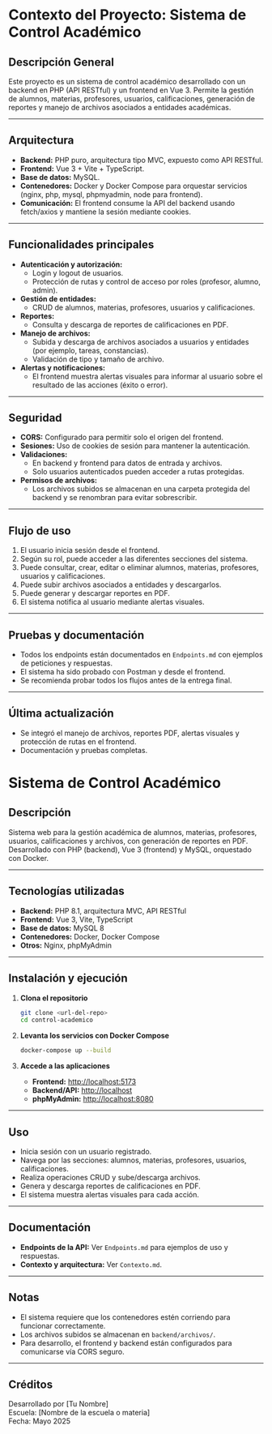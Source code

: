 # Contexto del Proyecto: Sistema de Control Académico

## Descripción General

Este proyecto es un sistema de control académico desarrollado con un backend en PHP (API RESTful) y un frontend en Vue 3. Permite la gestión de alumnos, materias, profesores, usuarios, calificaciones, generación de reportes y manejo de archivos asociados a entidades académicas.

---

## Arquitectura

- **Backend:** PHP puro, arquitectura tipo MVC, expuesto como API RESTful.
- **Frontend:** Vue 3 + Vite + TypeScript.
- **Base de datos:** MySQL.
- **Contenedores:** Docker y Docker Compose para orquestar servicios (nginx, php, mysql, phpmyadmin, node para frontend).
- **Comunicación:** El frontend consume la API del backend usando fetch/axios y mantiene la sesión mediante cookies.

---

## Funcionalidades principales

- **Autenticación y autorización:**  
  - Login y logout de usuarios.
  - Protección de rutas y control de acceso por roles (profesor, alumno, admin).
- **Gestión de entidades:**  
  - CRUD de alumnos, materias, profesores, usuarios y calificaciones.
- **Reportes:**  
  - Consulta y descarga de reportes de calificaciones en PDF.
- **Manejo de archivos:**  
  - Subida y descarga de archivos asociados a usuarios y entidades (por ejemplo, tareas, constancias).
  - Validación de tipo y tamaño de archivo.
- **Alertas y notificaciones:**  
  - El frontend muestra alertas visuales para informar al usuario sobre el resultado de las acciones (éxito o error).

---

## Seguridad

- **CORS:** Configurado para permitir solo el origen del frontend.
- **Sesiones:** Uso de cookies de sesión para mantener la autenticación.
- **Validaciones:**  
  - En backend y frontend para datos de entrada y archivos.
  - Solo usuarios autenticados pueden acceder a rutas protegidas.
- **Permisos de archivos:**  
  - Los archivos subidos se almacenan en una carpeta protegida del backend y se renombran para evitar sobrescribir.

---

## Flujo de uso

1. El usuario inicia sesión desde el frontend.
2. Según su rol, puede acceder a las diferentes secciones del sistema.
3. Puede consultar, crear, editar o eliminar alumnos, materias, profesores, usuarios y calificaciones.
4. Puede subir archivos asociados a entidades y descargarlos.
5. Puede generar y descargar reportes en PDF.
6. El sistema notifica al usuario mediante alertas visuales.

---

## Pruebas y documentación

- Todos los endpoints están documentados en `Endpoints.md` con ejemplos de peticiones y respuestas.
- El sistema ha sido probado con Postman y desde el frontend.
- Se recomienda probar todos los flujos antes de la entrega final.

---

## Última actualización

- Se integró el manejo de archivos, reportes PDF, alertas visuales y protección de rutas en el frontend.
- Documentación y pruebas completas.

# Sistema de Control Académico

## Descripción

Sistema web para la gestión académica de alumnos, materias, profesores, usuarios, calificaciones y archivos, con generación de reportes en PDF.  
Desarrollado con PHP (backend), Vue 3 (frontend) y MySQL, orquestado con Docker.

---

## Tecnologías utilizadas

- **Backend:** PHP 8.1, arquitectura MVC, API RESTful
- **Frontend:** Vue 3, Vite, TypeScript
- **Base de datos:** MySQL 8
- **Contenedores:** Docker, Docker Compose
- **Otros:** Nginx, phpMyAdmin

---

## Instalación y ejecución

1. **Clona el repositorio**
   ```sh
   git clone <url-del-repo>
   cd control-academico
   ```

2. **Levanta los servicios con Docker Compose**
   ```sh
   docker-compose up --build
   ```

3. **Accede a las aplicaciones**
   - **Frontend:** [http://localhost:5173](http://localhost:5173)
   - **Backend/API:** [http://localhost](http://localhost)
   - **phpMyAdmin:** [http://localhost:8080](http://localhost:8080)

---

## Uso

- Inicia sesión con un usuario registrado.
- Navega por las secciones: alumnos, materias, profesores, usuarios, calificaciones.
- Realiza operaciones CRUD y sube/descarga archivos.
- Genera y descarga reportes de calificaciones en PDF.
- El sistema muestra alertas visuales para cada acción.

---

## Documentación

- **Endpoints de la API:** Ver `Endpoints.md` para ejemplos de uso y respuestas.
- **Contexto y arquitectura:** Ver `Contexto.md`.

---

## Notas

- El sistema requiere que los contenedores estén corriendo para funcionar correctamente.
- Los archivos subidos se almacenan en `backend/archivos/`.
- Para desarrollo, el frontend y backend están configurados para comunicarse vía CORS seguro.

---

## Créditos

Desarrollado por [Tu Nombre]  
Escuela: [Nombre de la escuela o materia]  
Fecha: Mayo 2025